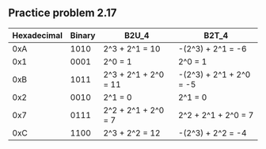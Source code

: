 ## Practice problem 2.17

| Hexadecimal | Binary | B2U_4 | B2T_4 |
| ----------- | ------ | ----- | ----- |
| 0xA         | 1010   | 2^3 + 2^1 = 10 | -(2^3) + 2^1 = -6 |
| 0x1         | 0001   | 2^0 = 1 | 2^0 = 1 |
| 0xB         | 1011   | 2^3 + 2^1 + 2^0 = 11 | -(2^3) + 2^1 + 2^0 = -5 |
| 0x2         | 0010   | 2^1 = 0 | 2^1 = 0 |
| 0x7         | 0111   | 2^2 + 2^1 + 2^0 = 7 | 2^2 + 2^1 + 2^0 = 7 |
| 0xC         | 1100   | 2^3 + 2^2 = 12 | -(2^3) + 2^2 = -4 |